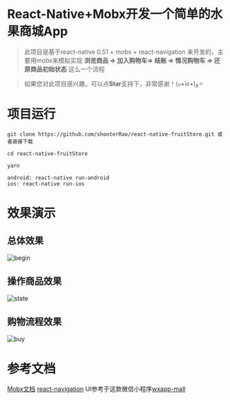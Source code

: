 # React-Native+Mobx开发一个简单的水果商城App

> 此项目是基于react-native 0.51 + mobx + react-navigation 来开发的，主要用mobx来模拟实现 **浏览商品 => 加入购物车=> 结账 => 情况购物车 => 还原商品初始状态** 这么一个流程

> 如果您对此项目感兴趣，可以点**Star**支持下，非常感谢！(๑•̀ㅂ•́)و✧

# 项目运行

```
git clone https://github.com/shooterRao/react-native-fruitStore.git 或者直接下载

cd react-native-fruitStore

yarn

android: react-native run-android
ios: react-native run-ios
```

# 效果演示

## 总体效果

![begin]("https://raw.githubusercontent.com/shooterRao/react-native-fruitStore/master/screenshots/begin.gif")

## 操作商品效果

![state]("https://raw.githubusercontent.com/shooterRao/react-native-fruitStore/master/screenshots/state.gif")

## 购物流程效果

![buy]("https://raw.githubusercontent.com/shooterRao/react-native-fruitStore/master/screenshots/buy.gif")


# 参考文档

[Mobx文档](http://cn.mobx.js.org/)
[react-navigation](http://blog.csdn.net/u013718120/article/details/72357698)
UI参考于这款微信小程序[wxapp-mall](https://github.com/lin-xin/wxapp-mall)


